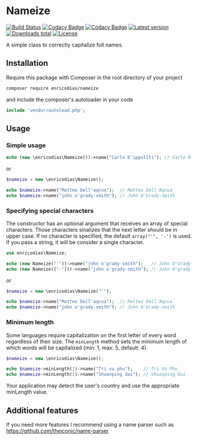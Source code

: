 # Nameize

[![Build Status](https://travis-ci.com/enricodias/nameize.svg?branch=master)](https://travis-ci.com/enricodias/nameize)
[![Codacy Badge](https://api.codacy.com/project/badge/Coverage/ce9cfa2739534021a15aebfb7037ef1d)](https://www.codacy.com/manual/enricodias/nameize?utm_source=github.com&utm_medium=referral&utm_content=enricodias/nameize&utm_campaign=Badge_Coverage)
[![Codacy Badge](https://api.codacy.com/project/badge/Grade/ce9cfa2739534021a15aebfb7037ef1d)](https://www.codacy.com/manual/enricodias/nameize?utm_source=github.com&amp;utm_medium=referral&amp;utm_content=enricodias/nameize&amp;utm_campaign=Badge_Grade)
[![Latest version](http://img.shields.io/packagist/v/enricodias/nameize.svg)](https://packagist.org/packages/enricodias/nameize)
[![Downloads total](http://img.shields.io/packagist/dt/enricodias/nameize.svg)](https://packagist.org/packages/enricodias/nameize)
[![License](http://img.shields.io/packagist/l/enricodias/nameize.svg)](https://github.com/enricodias/nameize/blob/master/LICENSE.md)

A simple class to correctly capitalize full names.

## Installation

Require this package with Composer in the root directory of your project

```bash
composer require enricodias/nameize
```

and include the composer's autoloader in your code

```php
include 'vendor/autoload.php';
```

## Usage

### Simple usage

```php
echo (new \enricodias\Nameize())->name("Carlo D'ippoliti"); // Carlo D'Ippoliti
```

or

```php
$nameize = new \enricodias\Nameize();

echo $nameize->name("Matteo Dell'aqcua");  // Matteo Dell'Aqcua
echo $nameize->name("john o'grady-smith"); // John O'Grady-Smith
```

### Specifying special characters

The constructor has an optional argument that receives an array of special characters. Those characters sinalizes that the next letter should be in upper case. If no character is specified, the default ```array("'", '-')``` is used. If you pass a string, it will be consider a single character.

```php
use enricodias\Nameize;

echo (new Nameize("'"))->name("john o'grady-smith");   // John O'Grady-smith
echo (new Nameize(["-"]))->name("john o'grady-smith"); // John O'grady-Smith
```

or 

```php
$nameize = new \enricodias\Nameize("'");

echo $nameize->name("Matteo Dell'aqcua");  // Matteo Dell'Aqcua
echo $nameize->name("john o'grady-smith"); // John O'Grady-smith
```

### Minimum length

Some languages require capitalization on the first letter of every word regardless of their size. The ```minLength``` method sets the minimum length of which words will be capitalized (min: 1, max: 5, default: 4).

```php
$nameize = new \enricodias\Nameize();

echo $nameize->minLength(1)->name("Tri vu phu");    // Tri Vu Phu
echo $nameize->minLength(1)->name("Shuanping dai"); // Shuanping Dai
```

Your application may detect the user's country and use the appropriate minLength value.

## Additional features

If you need more features I recommend using a name parser such as <https://github.com/theiconic/name-parser>
